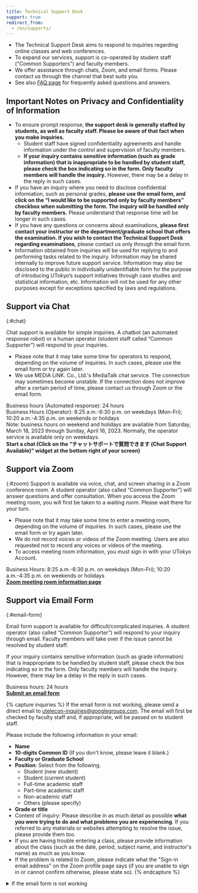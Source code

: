 ```yaml
---
title: Technical Support Desk
support: true
redirect_from:
  - /en/supports/
---
```


* The Technical Support Desk aims to respond to inquiries regarding online classes and web conferences.
* To expand our services, support is co-operated by student staff ("Common Supporters") and faculty members.
* We offer assistance through chats, Zoom, and email forms. Please contact us through the channel that best suits you. 
* See also [FAQ page](/en/faq/) for frequently asked questions and answers.


## Important Notes on Privacy and Confidentiality of Information 

* To ensure prompt response, **the support desk is generally staffed by students, as well as faculty staff. Please be aware of that fact when you make inquiries.**
    * Student staff have signed confidentiality agreements and handle information under the control and supervision of faculty members.
    * **If your inquiry contains sensitive information (such as grade information) that is inappropriate to be handled by student staff, please check the box indicating so in the form. Only faculty members will handle the inquiry.** However, there may be a delay in the reply in such cases.
* If you have an inquiry where you need to disclose confidential information, such as personal grades, **please use the email form, and click on the “I would like to be supported only by faculty members” checkbox when submitting the form. The inquiry will be handled only by faculty members.** Please understand that response time will be longer in such cases. 
* If you have any questions or concerns about examinations, **please first contact your instructor or the department/graduate school that offers the examination. If you wish to contact the Technical Support Desk regarding examinations**, please contact us only through the email form. 
* Information obtained from inquiries will be used for replying to and performing tasks related to the inquiry. Information may be shared internally to improve future support service. Information may also be disclosed to the public in individually unidentifiable form for the purpose of introducing UTokyo’s support initiatives through case studies and statistical information, etc. Information will not be used for any other purposes except for exceptions specified by laws and regulations.

## Support via Chat
{:#chat}

Chat support is available for simple inquiries. A chatbot (an automated response robot) or a human operator (student staff called “Common Supporter”) will respond to your inquiries.

* Please note that it may take some time for operators to respond, depending on the volume of inquiries. In such cases, please use the email form or try again later. 
* We use MEDiA LiNK. Co., Ltd.'s MediaTalk chat service. The connection may sometimes become unstable. If the connection does not improve after a certain period of time, please contact us through Zoom or the email form. 

<div>Business hours (Automated response): 24 hours</div>
<div>Business Hours (Operator): 8:25 a.m.-6:30 p.m. on weekdays (Mon-Fri); 10:20 a.m.-4:35 p.m. on weekends or holidays</div>
<div>Note: business hours on weekend and holidays are available from Saturday, March 18, 2023 through Sunday, April 16, 2023. Normally, the operator service is available only on weekdays.</div>

<b class="box center">
Start a chat (Click on the “チャットサポートで質問できます (Chat Support Available)” widget at the bottom right of your screen)
</b>


## Support via Zoom
{:#zoom}
Support is available via voice, chat, and screen sharing in a Zoom conference room. A student operator (also called “Common Supporter”) will answer questions and offer consultation.
When you access the Zoom meeting room, you will first be taken to a waiting room. Please wait there for your turn.
* Please note that it may take some time to enter a meeting room, depending on the volume of inquiries. In such cases, please use the email form or try again later. 
* We do not record voices or videos of the Zoom meeting. Users are also requested not to record any voices or videos of the meeting.
* To access meeting room information, you must sign in with your UTokyo Account.

<div>Business Hours: 8:25 a.m.-6:30 p.m. on weekdays (Mon-Fri); 10:20 a.m.-4:35 p.m. on weekends or holidays</div>

<b class="box center">
<a href="https://univtokyo.sharepoint.com/sites/utokyoaccount/SitePages/Support.aspx">Zoom meeting room information page</a> 
</b>


## Support via Email Form
{:#email-form}

Email form support is available for difficult/complicated inquiries. A student operator (also called “Common Supporter”) will respond to your inquiry through email. Faculty members will take over if the issue cannot be resolved by student staff.

If your inquiry contains sensitive information (such as grade information) that is inappropriate to be handled by student staff, please check the box indicating so in the form. Only faculty members will handle the inquiry. However, there may be a delay in the reply in such cases.

<div>Business hours: 24 hours</div>

<b class="box center">
<a href="https://forms.gle/CHuYRpKuoULaUdgu9">Submit an email form</a>
</b>


{% capture inquiries %}
If the email form is not working, please send a direct email to utelecon-inquiries@googlegroups.com. The email will first be checked by faculty staff and, if appropriate, will be passed on to student staff.

Please include the following information in your email:

- **Name**
- **10-digits Common ID** (If you don't know, please leave it blank.)
- **Faculty or Graduate School**
- **Position**: Select from the following.
    - Student (new student)
    - Student (current student)
    - Full-time academic staff
    - Part-time academic staff
    - Non-academic staff
    - Others (please specify)
- **Grade or title**
- Content of inquiry: Please describe in as much detail as possible **what you were trying to do and what problems you are experiencing**. If you referred to any materials or websites attempting to resolve the issue, please provide them too.
- If you are having trouble entering a class, please provide information about the class (such as the date, period, subject name, and instructor's name) as much as you know.
- If the problem is related to Zoom, please indicate what the "Sign-in email address" on the Zoom profile page says (if you are unable to sign in or cannot confirm otherwise, please state so).
{% endcapture %}

<details>
<summary>If the email form is not working</summary>
{{ inquiries | markdownify }}
</details>
